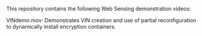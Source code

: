 This repository contains the following Web Sensing demonstration videos:

VINdemo.mov: Demonstrates VIN creation and use of partial reconfiguration to dynamically install encryption containers.
